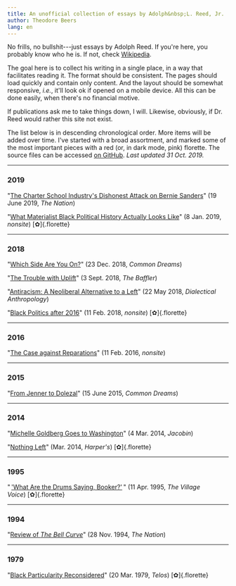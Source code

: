 ```yaml
---
title: An unofficial collection of essays by Adolph&nbsp;L. Reed, Jr.
author: Theodore Beers
lang: en
---
```


No frills, no bullshit---just essays by Adolph Reed. If you're here, you probably know who he is. If not, check [Wikipedia](https://en.wikipedia.org/wiki/Adolph_L._Reed_Jr.).

The goal here is to collect his writing in a single place, in a way that facilitates reading it. The format should be consistent. The pages should load quickly and contain only content. And the layout should be somewhat responsive, _i.e._, it'll look ok if opened on a mobile device. All this can be done easily, when there's no financial motive.

If publications ask me to take things down, I will. Likewise, obviously, if Dr. Reed would rather this site not exist.

The list below is in descending chronological order. More items will be added over time. I've started with a broad assortment, and marked some of the most important pieces with a red (or, in dark mode, pink) florette. The source files can be accessed [on GitHub](https://github.com/theodore-s-beers/reed-archive/). _Last updated 31 Oct. 2019._

---

### 2019

"[The Charter School Industry's Dishonest Attack on Bernie Sanders](charter-schools-bernie/)" (19 June 2019, _The Nation_)

"[What Materialist Black Political History Actually Looks Like](materialist-black-history/)" (8 Jan. 2019, _nonsite_)&nbsp;[✿]{.florette}

---

### 2018

"[Which Side Are You On?](which-side/)" (23 Dec. 2018, _Common Dreams_)

"[The Trouble with Uplift](trouble-with-uplift/)" (3 Sept. 2018, _The Baffler_)

"[Antiracism: A Neoliberal Alternative to a Left](antiracism/)" (22 May 2018, _Dialectical Anthropology_)

"[Black Politics after 2016](black-politics-after-2016/)" (11 Feb. 2018, _nonsite_)&nbsp;[✿]{.florette}

---

### 2016

"[The Case against Reparations](against-reparations/)" (11 Feb. 2016, _nonsite_)

---

### 2015

"[From Jenner to Dolezal](jenner-dolezal/)" (15 June 2015, _Common Dreams_)

---

### 2014

"[Michelle Goldberg Goes to Washington](goldberg-goes-washington/)" (4 Mar. 2014, _Jacobin_)

"[Nothing Left](nothing-left/)" (Mar. 2014, _Harper's_)&nbsp;[✿]{.florette}

---

### 1995

"&thinsp;['What Are the Drums Saying, Booker?'](drums-saying-booker/)&thinsp;" (11 Apr. 1995, _The Village Voice_)&nbsp;[✿]{.florette}

---

### 1994

"[Review of _The Bell Curve_](bell-curve-review/)" (28 Nov. 1994, _The Nation_)

---

### 1979

"[Black Particularity Reconsidered](black-particularity/)" (20 Mar. 1979, _Telos_)&nbsp;[✿]{.florette}
